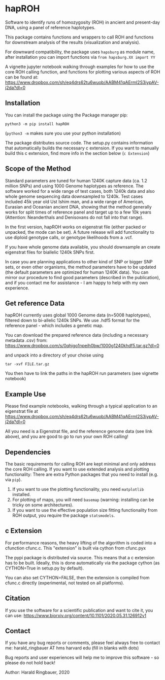 # hapROH
Software to identify runs of homozygosity (ROH) in ancient and present-day DNA, using a panel of reference haplotypes.

This package contains functions and wrappers to call ROH and functions for downstream analysis of the results (visualization and analysis).

For downward compatibility, the package uses `hapsburg` as module name, after installation you can import functions via
`from hapsburg.XX import YY`

A vignette jupyter notebook walking through examples for how to use the core ROH calling function, and functions for plotting various aspects of ROH can be found at:
https://www.dropbox.com/sh/eq4drs62tu6wuob/AABM41qAErmI2S3iypAV-j2da?dl=0


## Installation
You can install the package using the Package manager pip:

```
python3 -m pip install hapROH
```
(`python3 -m` makes sure you use your python installation)


The package distributes source code. The setup.py contains information that automatically builds the necessary c extension.
If you want to manually build this c extension, find more info in the section below (`c Extension`)

## Scope of the Method
Standard parameters are tuned for human 1240K capture data (ca. 1.2 million SNPs) and using 1000 Genome haplotypes as reference. The software worked for a wide range of test cases, both 1240k data and also whole genome sequencing data downsampled to 1240k. Test cases included 45k year old Ust Ishim man, and a wide range of American, Eurasian and Oceanian ancient DNA, showing that the method generally works for split times of reference panel and target up to a few 10k years (Attention: Neanderthals and Denisovans do not fall into that range).

In the first version, hapROH works on eigenstrat file (either packed or unpacked, the mode can be set). A future release will add functionality to use diploid genotype calls, or genotype likelihoods from a .vcf.

If you have whole genome data available, you should downsample an create eigenstrat files for biallelic 1240k SNPs first.

In case you are planning applications to other kind of SNP or bigger SNP sets, or even other organisms, the method parameters have to be updated (the default parameters are optimized for human 1240K data). You can mirror our procedure to find good parameters (described in the publication), and if you contact me for assistance - I am happy to help with my own experience.


## Get reference Data
hapROH currently uses global 1000 Genome data (n=5008 haplotypes), filtered down to bi-allelic 1240k SNPs. 
We use .hdf5 format for the reference panel - which includes a genetic map.

You can download the prepared reference data (including a necessary metadata .csv) from:  
https://www.dropbox.com/s/0qhjgo1npeih0bw/1000g1240khdf5.tar.gz?dl=0

and unpack into a directory of your choise using 

```
tar -xvf FILE.tar.gz
```

You then have to link the paths in the hapROH run parameters (see vignette notebook)


## Example Use
Please find example notebooks, walking through a typical application to an eigenstrat file at
https://www.dropbox.com/sh/eq4drs62tu6wuob/AABM41qAErmI2S3iypAV-j2da?dl=0

All you need is a Eigenstrat file, and the reference genome data (see link above), and you are good to go to run your own ROH calling!


## Dependencies
The basic requirements for calling ROH are kept minimal and only address the core ROH calling. If you want to use extended analysis and plotting functionality: There are extra Python packages that you need to install (e.g. via `pip`). 

1) If you want to use the plotting functionality, you need `matplotlib` installed. 
2) For plotting of maps, you will need `basemap` (warning: installing can be tricky on some architectures). 
3) If you want to use the effective population size fitting functionality from ROH output, you require the package `statsmodels`.

## c Extension
For performance reasons, the heavy lifting of the algorithm is coded into a cfunction cfunc.c. This "extension" is built via cython from cfunc.pyx

The pypi package is distributed via source. This means that a c extension has to be built. Ideally, this is done automatically via the package cython (as CYTHON=True in setup.py by default).

You can also set CYTHON=FALSE, then the extension is compiled from cfunc.c directly (experimental, not tested on all platforms).


## Citation
If you use the software for a scientific publication and want to cite it, you can use:
https://www.biorxiv.org/content/10.1101/2020.05.31.126912v1

## Contact
If you have any bug reports or comments, please feel always free to contact me:
harald_ringbauer AT hms harvard edu
(fill in blanks with dots)

Bug reports and user experiences will help me to improve this software - so please do not hold back!

Author:
Harald Ringbauer, 2020